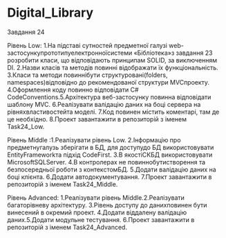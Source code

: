 # Digital_Library
Завдання 24

Рівень Low:
1.На підставі   сутностей   предметної   галузі web-застосункупрототипуелектронноїсистеми  «Бібліотека»з  завдання  23  розробити класи,  що відповідають принципам SOLID, за виключенням DI.
2.Назви класів та методів повинні відображати їх функціональність.
3.Класи та методи повиннібути структуровані(folders, namespaces)відповідно до рекомендованої структури MVCпроекту.
4.Оформлення коду повинно відповідати C# CodeConventions.5.Архітектура веб-застосунку повинна відповідати шаблону MVC.
6.Реалізувати валідацію даних на боці сервера на рівняхвластивостейта моделі.
7.Код повинен містить коментарі, там де це необхідно.
8.Проект завантажити в репозиторій з іменем Task24_Low.

Рівень Middle
:1.Реалізувати рівень Low.
2.Інформацію про предметнугалузь зберігати в БД, для доступудо БД використовувати EntityFrameworkта підхід CodeFirst.
3.В якостіСКБД використовувати MicrosoftSQLServer.
4.В контролерах не повиннобутистворення та безпосередньої роботи з контекстомБД.
5.Додати валідацію даних на боці клієнта.
6.Додати автодокументування.
7.Проект завантажити в репозиторій з іменем Task24_Middle.

Рівень Advanced:
1.Реалізувати рівень Middle.2.Реалізувати багаторівневу архітектуру.
3.Рівень доступу до данихповинен бути винесений в окремий проект.
4.Додати віддалену валідацію даних.5.Додати модульне тестування. 
6.Проект завантажити в репозиторій з іменем Task24_Advanced.
